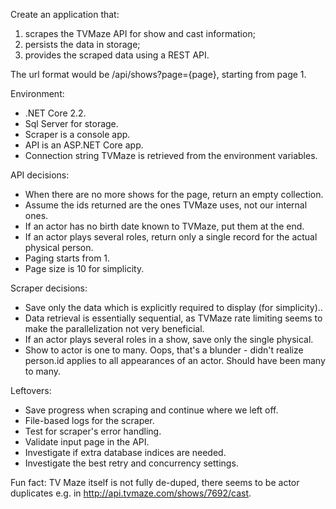 Create an application that:
1. scrapes the TVMaze API for show and cast information;
2. persists the data in storage;
3. provides the scraped data using a REST API.

The url format would be /api/shows?page={page}, starting from page 1.

Environment:
* .NET Core 2.2.
* Sql Server for storage.
* Scraper is a console app.
* API is an ASP.NET Core app.
* Connection string TVMaze is retrieved from the environment variables.

API decisions:
* When there are no more shows for the page, return an empty collection.
* Assume the ids returned are the ones TVMaze uses, not our internal ones.
* If an actor has no birth date known to TVMaze, put them at the end.
* If an actor plays several roles, return only a single record for the actual physical person.
* Paging starts from 1.
* Page size is 10 for simplicity.

Scraper decisions:
* Save only the data which is explicitly required to display (for simplicity)..
* Data retrieval is essentially sequential, as TVMaze rate limiting seems to make the parallelization not very beneficial.
* If an actor plays several roles in a show, save only the single physical.
* Show to actor is one to many. Oops, that's a blunder - didn't realize person.id applies to all appearances of an actor. Should have been many to many.

Leftovers:
* Save progress when scraping and continue where we left off.
* File-based logs for the scraper.
* Test for scraper's error handling.
* Validate input page in the API.
* Investigate if extra database indices are needed.
* Investigate the best retry and concurrency settings.

Fun fact: TV Maze itself is not fully de-duped, there seems to be actor duplicates e.g. in http://api.tvmaze.com/shows/7692/cast.